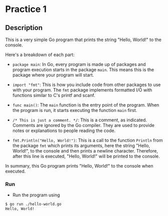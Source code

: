 # Practice 1

## Description

This is a very simple Go program that prints the string "Hello, World!" to the console.

Here's a breakdown of each part:

- `package main`: In Go, every program is made up of packages and program execution starts in the package `main`. This means this is the package where your program will start.

- `import "fmt"`: This is how you include code from other packages to use with your program. The `fmt` package implements formatted I/O with functions similar to C's printf and scanf.

- `func main()`: The `main` function is the entry point of the program. When the program is run, it starts executing the function `main` first.

- `/* This is just a comment. */`: This is a comment, as indicated. Comments are ignored by the Go compiler. They are used to provide notes or explanations to people reading the code.

- `fmt.Println("Hello, World!")`: This is a call to the function `Println` from the package `fmt` which prints its arguments, here the string "Hello, World!", to the console and then prints a newline character. Therefore, after this line is executed, "Hello, World!" will be printed to the console.

In summary, this Go program prints "Hello, World!" to the console when executed.

### Run

- Run the program using

```bash
$ go run ./hello-world.go 
Hello, World!
```